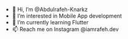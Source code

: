 - 👋 Hi, I’m @Abdulrafeh-Knarkz
- 👀 I’m interested in Mobile App development
- 🌱 I’m currently learning Flutter
- 📫 Reach me on Instagram @iamrafeh.dev

<!---
Abdulrafeh-Knarkz/Abdulrafeh-Knarkz is a ✨ special ✨ repository because its `README.md` (this file) appears on your GitHub profile.
You can click the Preview link to take a look at your changes.
--->
